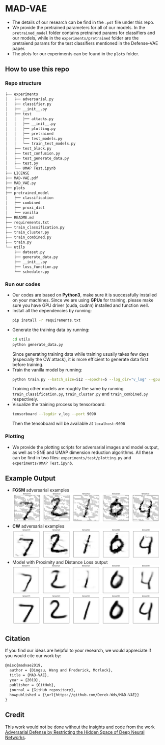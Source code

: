 # MAD-VAE
* The details of our research can be find in the `.pdf` file under this repo.
* We provide the pretrained parameters for all of our models. In the `pretrained_model` folder contains pretrained params for classifiers and our models, while in the `experiments/pretrained` folder are the pretraiend params for the test classifiers mentioned in the Defense-VAE paper.
* The plots for our experiments can be found in the `plots` folder.

## How to use this repo
### Repo structure
```
├── experiments
│   ├── adversarial.py
│   ├── classifier.py
│   ├── __init__.py
│   ├── test
│   │   ├── attacks.py
│   │   ├── __init__.py
│   │   ├── plotting.py
│   │   ├── pretrained
│   │   ├── test_models.py
│   │   └── train_test_models.py
│   ├── test_black.py
│   ├── test_confusion.py
│   ├── test_generate_data.py
│   ├── test.py
│   └── UMAP Test.ipynb
├── LICENSE
├── MAD-VAE.pdf
├── MAD_VAE.py
├── plots
├── pretrained_model
│   ├── classification
│   ├── combined
│   ├── proxi_dist
│   └── vanilla
├── README.md
├── requirements.txt
├── train_classification.py
├── train_cluster.py
├── train_combined.py
├── train.py
└── utils
    ├── dataset.py
    ├── generate_data.py
    ├── __init__.py
    ├── loss_function.py
    └── scheduler.py

```

### Run our codes
* Our codes are based on **Python3**, make sure it is successfully installed on your machines. Since we are using **GPUs** for training, please make sure you have GPU driver (cuda, cudnn) installed and function well.
* Install all the dependencies by running:
  ```bash
  pip install -r requirements.txt
  ```
* Generate the training data by running:
  ```bash
  cd utils
  python generate_data.py
  ```
  Since generating training data while training usually takes few days (especially the CW attack), it is more efficient to generate data first before training.
* Train the vanilla model by running:
  ```bash
  python train.py --batch_size=512 --epochs=5 --log_dir="v_log" --gpu_num=2
  ```
  Training other models are roughly the same by running `train_classification.py`, `train_cluster.py` and `train_combined.py` respectively.
* Visualize the training process by tensorboard:
  ```bash
  tensorboard --logdir v_log --port 9090
  ```
  Then the tensoboard will be available at `localhost:9090`

### Plotting
* We provide the plotting scripts for adversarial images and model output, as well as t-SNE and UMAP dimension reduction algorithms. All these can be find in two files: `experiments/test/plotting.py` and `experiments/UMAP Test.ipynb`.

## Example Output
* **FGSM** adversarial examples\
![FGSM attack](/plots/fgsm_img.png)
* **CW** adversarial examples\
![CW attack](/plots/cw_img.png)
* Model with Proximity and Distance Loss output\
![FGSM proxi out](/plots/fgsm_proxi_dist_img.png)\
![CW proxi out](/plots/cw_proxi_dist_img.png)

## Citation
If you find our ideas are helpful to your research, we would appreciate if you would cite our work by:
```
@misc{madvae2019,
  author = {Dingsu, Wang and Frederick, Morlock},
  title = {MAD-VAE},
  year = {2019},
  publisher = {GitHub},
  journal = {GitHub repository},
  howpublished = {\url{https://github.com/Derek-Wds/MAD-VAE}}
}
```
## Credit
This work would not be done without the insights and code from the work [Adversarial Defense by Restricting the Hidden Space of Deep Neural Networks](https://github.com/aamir-mustafa/pcl-adversarial-defense).